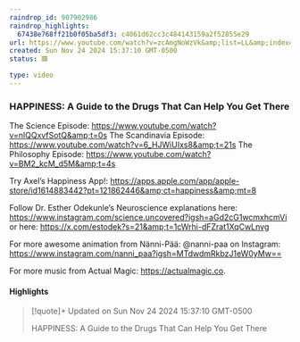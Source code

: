 ```yaml
---
raindrop_id: 907902986
raindrop_highlights:
  67438e768ff21b0f05ba5df3: c4061d62cc3c484143159a2f52855e29
url: https://www.youtube.com/watch?v=zcAmgNoWzVk&amp;list=LL&amp;index=7
created: Sun Nov 24 2024 15:37:10 GMT-0500
status: 🟥

type: video
---
```



### HAPPINESS: A Guide to the Drugs That Can Help You Get There

The Science Episode: https://www.youtube.com/watch?v=nlQQxvfSotQ&amp;t=0s
The Scandinavia Episode: https://www.youtube.com/watch?v=6_HJWiUIxs8&amp;t=21s
The Philosophy Episode: https://www.youtube.com/watch?v=BM2_kcM_d5M&amp;t=4s

Try Axel’s Happiness App!: https://apps.apple.com/app/apple-store/id1614883442?pt=121862446&amp;ct=happiness&amp;mt=8

Follow Dr. Esther Odekunle’s Neuroscience explanations here: https://www.instagram.com/science.uncovered?igsh=aGd2cG1wcmxhcmVi or here: https://x.com/estodek?s=21&amp;t=1cWrhi-dFZrat1XqCwLnvg

For more awesome animation from Nänni-Pää: @nanni-paa on Instagram: https://www.instagram.com/nanni_paa?igsh=MTdwdmRkbzJ1eW0yMw==

For more music from Actual Magic:  https://actualmagic.co.

#### Highlights

> [!quote]+ Updated on Sun Nov 24 2024 15:37:10 GMT-0500
>
> HAPPINESS: A Guide to the Drugs That Can Help You Get There

